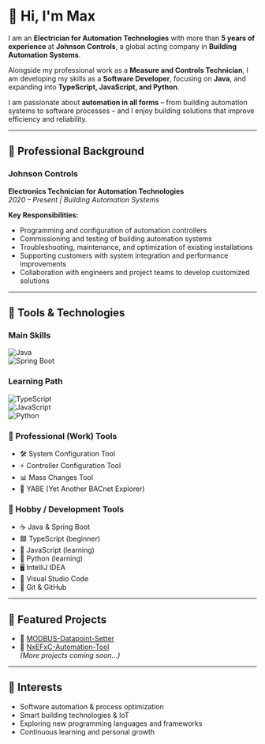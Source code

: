 # 👋 Hi, I'm Max  

I am an **Electrician for Automation Technologies** with more than **5 years of experience** at **Johnson Controls**, a global acting company in **Building Automation Systems**.

Alongside my professional work as a **Measure and Controls Technician**, I am developing my skills as a **Software Developer**, focusing on **Java**, and expanding into **TypeScript, JavaScript, and Python**.  

I am passionate about **automation in all forms** – from building automation systems to software processes – and I enjoy building solutions that improve efficiency and reliability. 

---

## 💼 Professional Background  

### Johnson Controls  
**Electronics Technician for Automation Technologies**  
*2020 – Present | Building Automation Systems*  

**Key Responsibilities:**  
- Programming and configuration of automation controllers  
- Commissioning and testing of building automation systems  
- Troubleshooting, maintenance, and optimization of existing installations  
- Supporting customers with system integration and performance improvements  
- Collaboration with engineers and project teams to develop customized solutions  

---

## 🔧 Tools & Technologies  

### Main Skills  
![Java](https://img.shields.io/badge/-Java-007396?style=flat-square&logo=java&logoColor=white)  
![Spring Boot](https://img.shields.io/badge/-Spring%20Boot-6DB33F?style=flat-square&logo=springboot&logoColor=white)  

### Learning Path  
![TypeScript](https://img.shields.io/badge/-TypeScript-007ACC?style=flat-square&logo=typescript)  
![JavaScript](https://img.shields.io/badge/-JavaScript-F7DF1E?style=flat-square&logo=javascript&logoColor=black)  
![Python](https://img.shields.io/badge/-Python-3776AB?style=flat-square&logo=python&logoColor=white)  

### 💼 Professional (Work) Tools  
- 🛠️ System Configuration Tool  
- ⚡ Controller Configuration Tool  
- 📊 Mass Changes Tool  
- 🔎 YABE (Yet Another BACnet Explorer)  

### 🎨 Hobby / Development Tools  
- ☕ Java & Spring Boot  
- 🟦 TypeScript (beginner)  
- 📜 JavaScript (learning)  
- 🐍 Python (learning)  
- 🖥️ IntelliJ IDEA  
- 📝 Visual Studio Code  
- 🐙 Git & GitHub  

---

## 🌟 Featured Projects  

- 🚧 [MODBUS-Datapoint-Setter](https://github.com/maaxvkl/MODBUS-Datapoint-Setter)  
- 🚧 [NxEFxC-Automation-Tool](https://github.com/maaxvkl/NxEFxC-Automation-Tool)  
*(More projects coming soon...)*  

---

## 🎯 Interests  

- Software automation & process optimization  
- Smart building technologies & IoT  
- Exploring new programming languages and frameworks  
- Continuous learning and personal growth  
